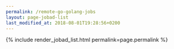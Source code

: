 ```yaml
---
permalink: /remote-go-golang-jobs
layout: page-jobad-list
last_modified_at: 2018-08-01T19:28:56+0200
---
```

{% include render_jobad_list.html permalink=page.permalink %}
